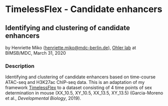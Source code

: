 # TimelessFlex - Candidate enhancers
## Identifying and clustering of candidate enhancers

by Henriette Miko (henriette.miko@mdc-berlin.de), [Ohler lab](
https://github.com/ohlerlab) at BIMSB/MDC, March 31, 2020

### Description

Identifying and clustering of candidate enhancers based on time-course ATAC-seq and H3K27ac ChIP-seq data. This is an adaptation of my framework [TimelessFlex](https://github.com/henriettemiko/TimelessFlex) to a dataset consisting of 4 time points of sex determination in mouse (XX_10.5, XY_10.5, XX_13.5, XY_13.5) (Garcia-Moreno et al., *Developmental Biology*, 2019).
